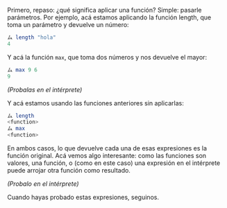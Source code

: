Primero, repaso: ¿qué significa aplicar una función? Simple: pasarle parámetros.  Por ejemplo, acá estamos aplicando la función length, que toma un parámetro y devuelve un número:

```haskell
ム length "hola"
4
```

Y acá la función `max`, que toma dos números y nos devuelve el mayor:

```haskell
ム max 9 6
9
```

_(Probalas en el intérprete)_

Y acá estamos usando las funciones anteriores sin aplicarlas: 

```haskell
ム length
<function>
ム max
<function>
```

En ambos casos, lo que devuelve cada una de esas expresiones es la función original. Acá vemos algo interesante: como las funciones son valores, una función, o (como en este caso) una expresión en el intérprete puede arrojar otra función como resultado. 

_(Probalo en el intérprete)_

Cuando hayas probado estas expresiones, seguinos. 
